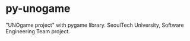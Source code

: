 # py-unogame
"UNOgame project" with pygame library. SeoulTech University, Software Engineering Team project.
